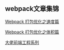 ## webpack文章集锦
[Webpack 打包优化之速度篇](https://toutiao.io/k/ho8fa3)

[Webpack 打包优化之体积篇](https://toutiao.io/k/yk6r6s)

[大佬前端工程系列](http://efe.baidu.com/blog/front-end-continuous-integration-tools/)